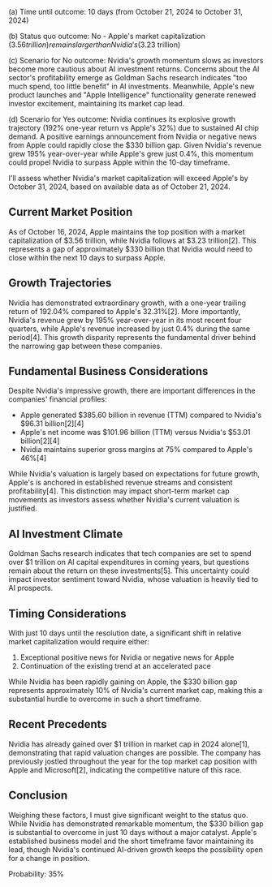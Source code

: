 (a) Time until outcome: 10 days (from October 21, 2024 to October 31, 2024)

(b) Status quo outcome: No - Apple's market capitalization ($3.56 trillion) remains larger than Nvidia's ($3.23 trillion)

(c) Scenario for No outcome: Nvidia's growth momentum slows as investors become more cautious about AI investment returns. Concerns about the AI sector's profitability emerge as Goldman Sachs research indicates "too much spend, too little benefit" in AI investments. Meanwhile, Apple's new product launches and "Apple Intelligence" functionality generate renewed investor excitement, maintaining its market cap lead.

(d) Scenario for Yes outcome: Nvidia continues its explosive growth trajectory (192% one-year return vs Apple's 32%) due to sustained AI chip demand. A positive earnings announcement from Nvidia or negative news from Apple could rapidly close the $330 billion gap. Given Nvidia's revenue grew 195% year-over-year while Apple's grew just 0.4%, this momentum could propel Nvidia to surpass Apple within the 10-day timeframe.

I'll assess whether Nvidia's market capitalization will exceed Apple's by October 31, 2024, based on available data as of October 21, 2024.

## Current Market Position

As of October 16, 2024, Apple maintains the top position with a market capitalization of $3.56 trillion, while Nvidia follows at $3.23 trillion[2]. This represents a gap of approximately $330 billion that Nvidia would need to close within the next 10 days to surpass Apple.

## Growth Trajectories

Nvidia has demonstrated extraordinary growth, with a one-year trailing return of 192.04% compared to Apple's 32.31%[2]. More importantly, Nvidia's revenue grew by 195% year-over-year in its most recent four quarters, while Apple's revenue increased by just 0.4% during the same period[4]. This growth disparity represents the fundamental driver behind the narrowing gap between these companies.

## Fundamental Business Considerations

Despite Nvidia's impressive growth, there are important differences in the companies' financial profiles:

- Apple generated $385.60 billion in revenue (TTM) compared to Nvidia's $96.31 billion[2][4]
- Apple's net income was $101.96 billion (TTM) versus Nvidia's $53.01 billion[2][4]
- Nvidia maintains superior gross margins at 75% compared to Apple's 46%[4]

While Nvidia's valuation is largely based on expectations for future growth, Apple's is anchored in established revenue streams and consistent profitability[4]. This distinction may impact short-term market cap movements as investors assess whether Nvidia's current valuation is justified.

## AI Investment Climate

Goldman Sachs research indicates that tech companies are set to spend over $1 trillion on AI capital expenditures in coming years, but questions remain about the return on these investments[5]. This uncertainty could impact investor sentiment toward Nvidia, whose valuation is heavily tied to AI prospects.

## Timing Considerations

With just 10 days until the resolution date, a significant shift in relative market capitalization would require either:

1. Exceptional positive news for Nvidia or negative news for Apple
2. Continuation of the existing trend at an accelerated pace

While Nvidia has been rapidly gaining on Apple, the $330 billion gap represents approximately 10% of Nvidia's current market cap, making this a substantial hurdle to overcome in such a short timeframe.

## Recent Precedents

Nvidia has already gained over $1 trillion in market cap in 2024 alone[1], demonstrating that rapid valuation changes are possible. The company has previously jostled throughout the year for the top market cap position with Apple and Microsoft[2], indicating the competitive nature of this race.

## Conclusion

Weighing these factors, I must give significant weight to the status quo. While Nvidia has demonstrated remarkable momentum, the $330 billion gap is substantial to overcome in just 10 days without a major catalyst. Apple's established business model and the short timeframe favor maintaining its lead, though Nvidia's continued AI-driven growth keeps the possibility open for a change in position.

Probability: 35%